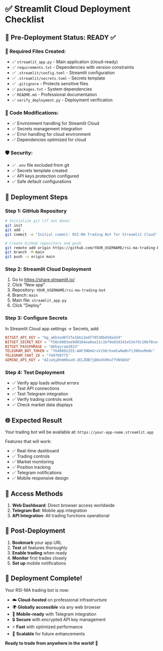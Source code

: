 # ✅ Streamlit Cloud Deployment Checklist

## 🎯 Pre-Deployment Status: READY ✅

### 📁 **Required Files Created:**
- ✅ `streamlit_app.py` - Main application (cloud-ready)
- ✅ `requirements.txt` - Dependencies with version constraints
- ✅ `.streamlit/config.toml` - Streamlit configuration
- ✅ `.streamlit/secrets.toml` - Secrets template
- ✅ `.gitignore` - Protects sensitive files
- ✅ `packages.txt` - System dependencies
- ✅ `README.md` - Professional documentation
- ✅ `verify_deployment.py` - Deployment verification

### 🔧 **Code Modifications:**
- ✅ Environment handling for Streamlit Cloud
- ✅ Secrets management integration
- ✅ Error handling for cloud environment
- ✅ Dependencies optimized for cloud

### 🛡️ **Security:**
- ✅ `.env` file excluded from git
- ✅ Secrets template created
- ✅ API keys protection configured
- ✅ Safe default configurations

## 🚀 **Deployment Steps**

### **Step 1: GitHub Repository**
```bash
# Initialize git (if not done)
git init
git add .
git commit -m "Initial commit: RSI-MA Trading Bot for Streamlit Cloud"

# Create GitHub repository and push
git remote add origin https://github.com/YOUR_USERNAME/rsi-ma-trading-bot.git
git branch -M main
git push -u origin main
```

### **Step 2: Streamlit Cloud Deployment**
1. Go to https://share.streamlit.io/
2. Click "New app"
3. Repository: `YOUR_USERNAME/rsi-ma-trading-bot`
4. Branch: `main`  
5. Main file: `streamlit_app.py`
6. Click "Deploy"

### **Step 3: Configure Secrets**
In Streamlit Cloud app settings → Secrets, add:
```toml
BITGET_API_KEY = "bg_a6b1ed6f2fe1bb13edf79538b458ad19"
BITGET_SECRET_KEY = "f50c6003ee9d0164ea0aa11c1bf9e83d141e53e7dc10bf0ce426d6f54892ba3d"
BITGET_PASSPHRASE = "Abhayram2023"
TELEGRAM_BOT_TOKEN = "7640892255:AAFJNOmGrxVihKrhxmCw0wBn7i390anMoNc"
TELEGRAM_CHAT_ID = "744709775"
GEMINI_API_KEY = "AIzaSyDhmHDuxH-2ELZDB7jQ0o4S9Hu7fVNS6bU"
```

### **Step 4: Test Deployment**
- ✅ Verify app loads without errors
- ✅ Test API connections
- ✅ Test Telegram integration
- ✅ Verify trading controls work
- ✅ Check market data displays

## 🌐 **Expected Result**

Your trading bot will be available at:
`https://your-app-name.streamlit.app`

Features that will work:
- ✅ Real-time dashboard
- ✅ Trading controls
- ✅ Market monitoring
- ✅ Position tracking
- ✅ Telegram notifications
- ✅ Mobile responsive design

## 📱 **Access Methods**

1. **Web Dashboard**: Direct browser access worldwide
2. **Telegram Bot**: Mobile app integration
3. **API Integration**: All trading functions operational

## 🔄 **Post-Deployment**

1. **Bookmark** your app URL
2. **Test** all features thoroughly
3. **Enable trading** when ready
4. **Monitor** first trades closely
5. **Set up** mobile notifications

## 🎉 **Deployment Complete!**

Your RSI-MA trading bot is now:
- ☁️ **Cloud-hosted** on professional infrastructure
- 🌍 **Globally accessible** via any web browser
- 📱 **Mobile-ready** with Telegram integration
- 🔒 **Secure** with encrypted API key management
- ⚡ **Fast** with optimized performance
- 🚀 **Scalable** for future enhancements

**Ready to trade from anywhere in the world! 🌟**
